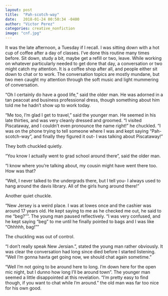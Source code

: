 ```yaml
---
layout: post
title:  "Pah-scotch-way"
date:   2018-01-24 00:50:34 -0400
author: "Victor Perez"
categories: creative_nonfiction
image: "cnf.jpg"
---
```

It was the late afternoon, a Tuesday if I recall. I was sitting down with a hot cup of coffee after a day of classes. I’ve done this routine many times before. Sit down, study a bit, maybe get a refill or two, leave. While working on whatever particularly needed to get done that day, a conversation or two might catch my attention. It is a coffee shop after all, and people either sit down to chat or to work. The conversation topics are mostly mundane, but two men caught my attention through the soft music and light mummering of conversation.

“Oh I certainly do have a good life,” said the older man. He was adorned in a tan peacoat and business professional dress, though something about him told me he hadn’t show up to work today.

“Me too, I’m glad I get to travel,” said the younger man. He seemed in his late thirties, and was very cleanly dressed and groomed. “I visited Piscataway, and I couldn’t even pronounce the name right!” he chuckled. “I was on the phone trying to tell someone where I was and kept saying “Pah-scotch-way”, and finally they figured it out- I was talking about Piscataway!”

They both chuckled quietly.

“You know I actually went to grad school around there”, said the older man.

“I know where you’re talking about, my cousin might have went there too. How was that?

“Well, I never talked to the undergrads there, but I tell you- I always used to hang around the davis library. All of the girls hung around there!”

Another quiet chuckle.

“New Jersey is a weird place. I was at lowes once and the cashier was around 17 years old. He kept saying to me as he checked me out, he said to me “beg?””. The young man paused reflectively. “I was very confused, and he kept saying “beg” to me until he finally pointed to bags and I was like “Ohhhhh, bag!””

The chuckling was out of control.

“I don’t really speak New Jersian.”, stated the young man rather obviously. It was clear the conversation had long since died before I started listening. “Well I’m gonna havta get going now, we should chat again sometime.”

“Well I’m not going to be around here to long. I’m down here for the open mic night, but I dunno how long I’ll be around town”. The younger man seemed a little disappointed at this revelation. “I’m pretty easy to find though, if you want to chat while I’m around.” the old man was far too nice for his own good.

